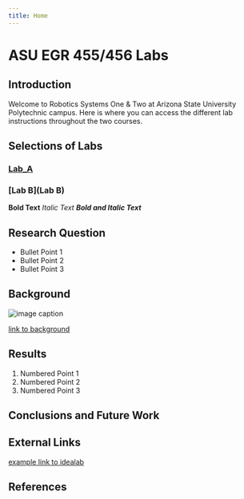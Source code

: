 ```yaml
---
title: Home
---
```


# ASU EGR 455/456 Labs

## Introduction
Welcome to Robotics Systems One & Two at Arizona State University Polytechnic campus. Here is where you can access the different lab instructions throughout the two courses.

## Selections of Labs

### [Lab_A](Lab_A)
### [Lab B](Lab B)

**Bold Text**
_Italic Text_
**_Bold and Italic Text_**

## Research Question

* Bullet Point 1
* Bullet Point 2
* Bullet Point 3

## Background

![image caption](https://idealab.asu.edu/assets/images/research/jumper1.png)

[link to background](/background)

## Results

1. Numbered Point 1
1. Numbered Point 2
1. Numbered Point 3

## Conclusions and Future Work

## External Links

[example link to idealab](https://idealab.asu.edu)


## References
